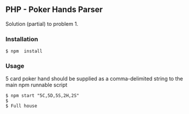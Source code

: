 ## PHP - Poker Hands Parser

Solution (partial) to problem 1.

### Installation
```
$ npm  install
```

### Usage
5 card poker hand should be supplied as a comma-delimited string to the main npm runnable script

```
$ npm start "5C,5D,5S,2H,2S"
$
$ Full house

```
